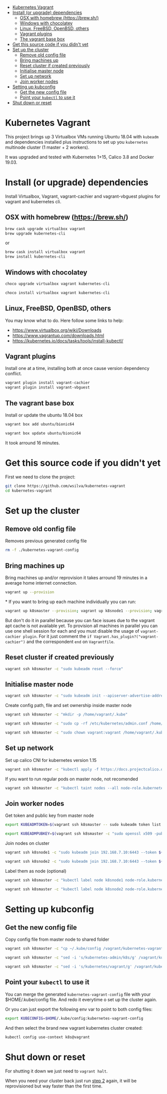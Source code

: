 - [Kubernetes Vagrant](#kubernetes-vagrant)
- [Install (or upgrade) dependencies](#install--or-upgrade--dependencies)
  * [OSX with homebrew (https://brew.sh/)](#osx-with-homebrew--https---brewsh--)
  * [Windows with chocolatey](#windows-with-chocolatey)
  * [Linux, FreeBSD, OpenBSD, others](#linux--freebsd--openbsd--others)
  * [Vagrant plugins](#vagrant-plugins)
  * [The vagrant base box](#the-vagrant-base-box)
- [Get this source code if you didn't yet](#get-this-source-code-if-you-didn-t-yet)
- [Set up the cluster](#set-up-the-cluster)
  * [Remove old config file](#remove-old-config-file)
  * [Bring machines up](#bring-machines-up)
  * [Reset cluster if created previously](#reset-cluster-if-created-previously)
  * [Initialise master node](#initialise-master-node)
  * [Set up network](#set-up-network)
  * [Join worker nodes](#join-worker-nodes)
- [Setting up kubconfig](#setting-up-kubconfig)
  * [Get the new config file](#get-the-new-config-file)
  * [Point your `kubectl` to use it](#point-your--kubectl--to-use-it)
- [Shut down or reset](#shut-down-or-reset)

# Kubernetes Vagrant

This project brings up 3 Virtualbox VMs running Ubuntu 18.04 with `kubeadm` and dependencies installed plus instructions to set up you `kubernetes` multinode cluster (1 master + 2 workers). 

It was upgraded and tested with Kubernetes 1+15, Calico 3.8 and Docker 19.03.

# Install (or upgrade) dependencies

Install Virtualbox, Vagrant, vagrant-cachier and vagrant-vbguest plugins for vagrant and kubernetes cli.

## OSX with homebrew (https://brew.sh/)

~~~bash
brew cask upgrade virtualbox vagrant
brew upgrade kubernetes-cli
~~~

or

~~~bash
brew cask install virtualbox vagrant
brew install kubernetes-cli
~~~

## Windows with chocolatey

~~~bash
choco upgrade virtualbox vagrant kubernetes-cli
~~~

~~~bash
choco install virtualbox vagrant kubernetes-cli
~~~

## Linux, FreeBSD, OpenBSD, others

You may know what to do. Here follow some links to help:
 - https://www.virtualbox.org/wiki/Downloads
 - https://www.vagrantup.com/downloads.html
 - https://kubernetes.io/docs/tasks/tools/install-kubectl/

## Vagrant plugins

Install one at a time, installing both at once cause version dependency conflict.

~~~bash
vagrant plugin install vagrant-cachier
vagrant plugin install vagrant-vbguest
~~~

## The vagrant base box

Install or update the ubuntu 18.04 box

```bash
vagrant box add ubuntu/bionic64
```

```bash
vagrant box update ubuntu/bionic64
```

It took arround 16 minutes.

# Get this source code if you didn't yet

First we need to clone the project:

~~~bash
git clone https://github.com/wsilva/kubernetes-vagrant
cd kubernetes-vagrant
~~~


# Set up the cluster

## Remove old config file

Removes previous generated config file

```bash
rm -f ./kubernetes-vagrant-config
```

## Bring machines up

Bring machines up and/or reprovision it takes arround 19 minutes in a average home internet connection. 

```bash
vagrant up --provision
```

\* If you want to bring up each machine individually you can run:

```bash
vagrant up k8smaster --provision; vagrant up k8snode1 --provision; vagrant up k8snode2 --provision
```

But don't do it in parallel because you can face issues due to the vagrant apt cache is not available yet. To provision all machines in parallel you can use one shell session for each and you must disable the usage of `vagrant-cachier plugin`. For it just comment the ```if Vagrant.has_plugin?("vagrant-cachier")``` and the correspondent ```end``` on `Vagrantfile`.

## Reset cluster if created previously

```bash
vagrant ssh k8smaster -c "sudo kubeadm reset --force"
```

## Initialise master node

```bash
vagrant ssh k8smaster -c "sudo kubeadm init --apiserver-advertise-address 192.168.7.10 --pod-network-cidr=192.168.0.0/16"
```

Create config path, file and set ownership inside master node

```bash
vagrant ssh k8smaster -c "mkdir -p /home/vagrant/.kube"
```

```bash
vagrant ssh k8smaster -c "sudo cp -rf /etc/kubernetes/admin.conf /home/vagrant/.kube/config"
```

```bash
vagrant ssh k8smaster -c "sudo chown vagrant:vagrant /home/vagrant/.kube/config"
```

## Set up network

Set up calico CNI for kubernetes version 1.15

```bash
vagrant ssh k8smaster -c "kubectl apply -f https://docs.projectcalico.org/v3.8/manifests/calico.yaml"
```

If you want to run regular pods on master node, not recomended

```bash
vagrant ssh k8smaster -c "kubectl taint nodes --all node-role.kubernetes.io/master- "
```

## Join worker nodes

Get token and public key from master node

```bash
export KUBEADMTOKEN=$(vagrant ssh k8smaster -- sudo kubeadm token list | grep init | awk '{print $1}')
```

```bash
export KUBEADMPUBKEY=$(vagrant ssh k8smaster -c "sudo openssl x509 -pubkey -in /etc/kubernetes/pki/ca.crt | openssl rsa -pubin -outform der 2>/dev/null | openssl dgst -sha256 -hex | sed 's/^.* //'")
```

Join nodes on cluster
```bash
vagrant ssh k8snode1 -c "sudo kubeadm join 192.168.7.10:6443 --token ${KUBEADMTOKEN} --discovery-token-ca-cert-hash sha256:${KUBEADMPUBKEY}"
```

```bash
vagrant ssh k8snode2 -c "sudo kubeadm join 192.168.7.10:6443 --token ${KUBEADMTOKEN} --discovery-token-ca-cert-hash sha256:${KUBEADMPUBKEY}"
```

Label them as node (optional)

```bash
vagrant ssh k8smaster -c "kubectl label node k8snode1 node-role.kubernetes.io/node="
```

```bash
vagrant ssh k8smaster -c "kubectl label node k8snode2 node-role.kubernetes.io/node="
```


# Setting up kubconfig

## Get the new config file
Copy config file from master node to shared folder

```bash
vagrant ssh k8smaster -c "cp ~/.kube/config /vagrant/kubernetes-vagrant-config"
```

```bash
vagrant ssh k8smaster -c "sed -i 's/kubernetes-admin/k8s/g' /vagrant/kubernetes-vagrant-config"
```

```bash
vagrant ssh k8smaster -c "sed -i 's/kubernetes/vagrant/g' /vagrant/kubernetes-vagrant-config"
```

## Point your `kubectl` to use it

You can merge the generated ```kubernetes-vagrant-config``` file with your $HOME/.kube/config file. And redo it everytime o set up the cluster again.

Or you can just export the following env var to point to both config files:

~~~bash
export KUBECONFIG=$HOME/.kube/config:kubernetes-vagrant-config
~~~

And then select the brand new vagrant kubernetes cluster created:

~~~bash
kubectl config use-context k8s@vagrant
~~~

# Shut down or reset

For shutting it down we just need to ```vagrant halt```. 

When you need your cluster back just run [step 2](#2-set-up-the-cluster) again, it will be reprovisioned but way faster than the first time.
